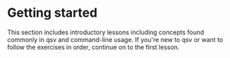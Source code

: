 # Getting started

This section includes introductory lessons including concepts found commonly in qsv and command-line usage. If you're new to qsv or want to follow the exercises in order, continue on to the first lesson.
